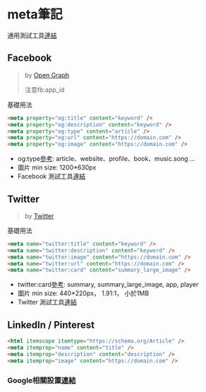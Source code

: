 # meta筆記

通用測試工具[連結](https://www.opengraph.xyz/)

## Facebook
>by [Open Graph](https://ogp.me/)
>
>注意fb:app_id

基礎用法
```html
<meta property="og:title" content="keyword" />
<meta property="og:description" content="keyword" />
<meta property="og:type" content="article" />
<meta property="og:url" content="https://domain.com" />
<meta property="og:image" content="https://domain.com" />
```

* og:type[參考](https://ogp.me/#types): article、website、profile、book、music.song ...
* 圖片 min size: 1200*630px
* Facebook 測試工具[連結](https://developers.facebook.com/tools/debug/)

## Twitter
>by [Twitter](https://developer.twitter.com/en/docs/twitter-for-websites/cards/overview/markup)

基礎用法
```html
<meta name="twitter:title" content="keyword" />
<meta name="twitter:description" content="keyword" />
<meta name="twitter:image" content="https://domain.com" />
<meta name="twitter:url" content="https://domain.com" />
<meta name="twitter:card" content="summary_large_image" />
```

* twitter:card[參考](https://developer.twitter.com/en/docs/twitter-for-websites/cards/guides/getting-started): summary, summary_large_image, app, player
* 圖片 min size: 440*220px， 1.91:1， 小於1MB
* Twitter 測試工具[連結](https://twitter.com/i/flow/login?input_flow_data=%7B%22requested_variant%22%3A%22eyJyZWRpcmVjdF9hZnRlcl9sb2dpbiI6Imh0dHBzOi8vY2FyZHMtZGV2LnR3aXR0ZXIuY29tL3ZhbGlkYXRvciJ9%22%7D)

## LinkedIn / Pinterest

```html
<html itemscope itemtype="https://schema.org/Article" />
<meta itemprop="name" content="title" />
<meta itemprop="description" content="description" />
<meta itemprop="image" content="https://domain.com" />
```

### Google相關設置[連結](https://developers.google.com/search/docs/crawling-indexing/special-tags?hl=zh-tw)

